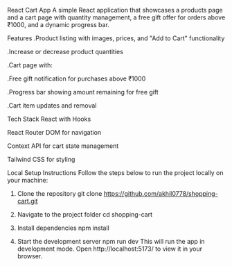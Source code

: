 React Cart App
A simple React application that showcases a products page and a cart page with quantity management, a free gift offer for orders above ₹1000, and a dynamic progress bar.

Features
.Product listing with images, prices, and "Add to Cart" functionality

.Increase or decrease product quantities

.Cart page with:

.Free gift notification for purchases above ₹1000

.Progress bar showing amount remaining for free gift

.Cart item updates and removal

Tech Stack
React with Hooks

React Router DOM for navigation

Context API for cart state management

Tailwind CSS for styling 

Local Setup Instructions
Follow the steps below to run the project locally on your machine:

1. Clone the repository
   git clone https://github.com/akhil0778/shopping-cart.git
2.  Navigate to the project folder
cd shopping-cart

3. Install dependencies
npm install
5. Start the development server
npm run dev
This will run the app in development mode.
Open http://localhost:5173/ to view it in your browser.
